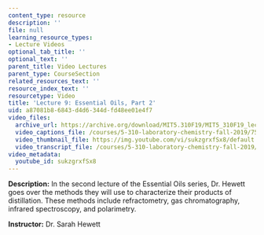 ```yaml
---
content_type: resource
description: ''
file: null
learning_resource_types:
- Lecture Videos
optional_tab_title: ''
optional_text: ''
parent_title: Video Lectures
parent_type: CourseSection
related_resources_text: ''
resource_index_text: ''
resourcetype: Video
title: 'Lecture 9: Essential Oils, Part 2'
uid: a87081b8-6843-d4d6-344d-fd48ee01e4f7
video_files:
  archive_url: https://archive.org/download/MIT5.310F19/MIT5_310F19_lec09_300k.mp4
  video_captions_file: /courses/5-310-laboratory-chemistry-fall-2019/7585cb3a2467541da29af0d8b8d40389_sukzgrxfSx8.vtt
  video_thumbnail_file: https://img.youtube.com/vi/sukzgrxfSx8/default.jpg
  video_transcript_file: /courses/5-310-laboratory-chemistry-fall-2019/25cb4fedaf13b9208b6870fd5e738d5a_sukzgrxfSx8.pdf
video_metadata:
  youtube_id: sukzgrxfSx8
---
```


**Description:** In the second lecture of the Essential Oils series, Dr. Hewett goes over the methods they will use to characterize their products of distillation. These methods include refractometry, gas chromatography, infrared spectroscopy, and polarimetry. 

**Instructor:** Dr. Sarah Hewett